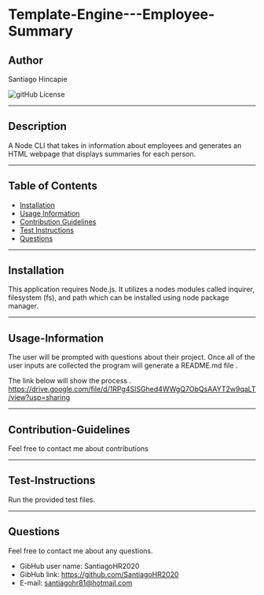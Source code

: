 # Template-Engine---Employee-Summary
## Author
  Santiago Hincapie

  ![gitHub License](https://img.shields.io/badge/License-None-blue)

---

  ## Description
  A Node CLI that takes in information about employees and generates an HTML webpage that displays summaries for each person.

---

  ## Table of Contents 
  * [Installation](#installation)
  * [Usage Information](#Usage-Information)
  * [Contribution Guidelines](#Contribution-Guidelines)
  * [Test Instructions](#Test-Instructions)
  * [Questions](#Questions)

---

  ## Installation
  This application requires Node.js. It utilizes a nodes modules called inquirer, filesystem (fs), and path which can be installed using node package manager. 

---

  ## Usage-Information
  The user will be prompted with questions about their project. Once all of the user inputs are collected the program will generate a README.md file .

  The link below will show the process
  .
  https://drive.google.com/file/d/1RPg4SISGhed4WWgQ7ObQsAAYT2w9qaLT/view?usp=sharing
  
---

  ## Contribution-Guidelines
  Feel free to contact me about contributions
  
---

  ## Test-Instructions
  Run the provided test files.

---

  ## Questions
  Feel free to contact me about any questions.
  * GibHub user name: SantiagoHR2020 
  * GibHub link: https://github.com/SantiagoHR2020
  * E-mail: santiagohr81@hotmail.com